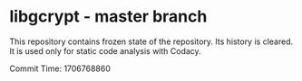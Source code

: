 # libgcrypt - master branch

This repository contains frozen state of the repository.
Its history is cleared. It is used only for static code
analysis with Codacy.

Commit Time: 1706768860